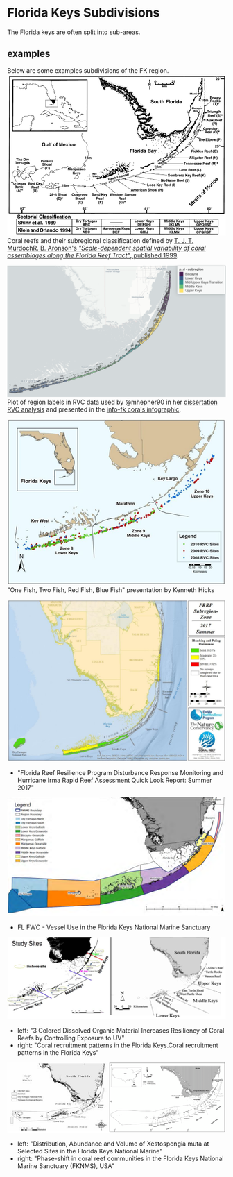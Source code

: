 # Florida Keys Subdivisions
The Florida keys are often split into sub-areas.

## examples
Below are some examples subdivisions of the FK region.
![rvc raw data](assets/img/fk-subdiv_coral-assemblages.png)
Coral reefs and their subregional classification defined by [T. J. T. MurdochR. B. Aronson's *"Scale-dependent spatial variability of coral assemblages along the Florida Reef Tract"*, published
 1999](https://link.springer.com/article/10.1007/s003380050210).

![rvc raw data](assets/img/fk-subdiv_rvc-raw.png)
Plot of region labels in RVC data used by @mhepner90 in her [dissertation RVC analysis](https://github.com/mhepner90/RVC/blob/master/map_regions.Rmd) and presented in the [info-fk corals infographic](https://marinebon.github.io/info-fk/corals.html).

![rvc](assets/img/fk-subdiv_rvc.png)
"One Fish, Two Fish, Red Fish, Blue Fish" presentation by Kenneth Hicks

![reef resilience](assets/img/fk-subdiv_fl-reef-resilience.png)
* "Florida Reef Resilience Program Disturbance Response Monitoring and Hurricane Irma Rapid Reef Assessment Quick Look Report: Summer 2017"

![fwc vessel map](assets/img/fk-subdiv_fwc-vessels.png)
* FL FWC - Vessel Use in the Florida Keys National Marine Sanctuary

![others](assets/img/fk-subdiv_others.png)
* left: "3 Colored Dissolved Organic Material Increases Resiliency of Coral Reefs by Controlling Exposure to UV"
* right: "Coral recruitment patterns in the Florida Keys.Coral recruitment patterns in the Florida Keys"

![others 2](assets/img/fk-subdiv_others-2.png)
* left: "Distribution, Abundance and Volume of Xestospongia muta at Selected Sites in the Florida Keys National Marine"
* right: "Phase-shift in coral reef communities in the Florida Keys National Marine Sanctuary (FKNMS), USA"
